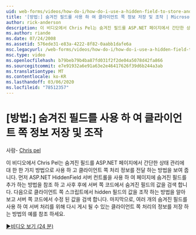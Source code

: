 ```yaml
---
uid: web-forms/videos/how-do-i/how-do-i-use-a-hidden-field-to-store-and-manipulate-client-side-information
title: '[방법:] 숨겨진 필드를 사용 하 여 클라이언트 쪽 정보 저장 및 조작 | Microsoft Docs'
author: rick-anderson
description: 이 비디오에서 Chris Pel는 숨겨진 필드를 ASP.NET 페이지에서 간단한 상태 관리에 대 한 한 가지 방법으로 사용 하 고 클라이언트 쪽에서 통신 하는 방법을 보여 줍니다.
ms.author: riande
ms.date: 07/24/2008
ms.assetid: 576ede31-e83a-4222-8f82-0aabb1dafe6a
msc.legacyurl: /web-forms/videos/how-do-i/how-do-i-use-a-hidden-field-to-store-and-manipulate-client-side-information
msc.type: video
ms.openlocfilehash: b79beb79b4ba87fd031f2f2de04a5078d42fa866
ms.sourcegitcommit: e7e91932a6e91a63e2e46417626f39d6b244a3ab
ms.translationtype: MT
ms.contentlocale: ko-KR
ms.lasthandoff: 03/06/2020
ms.locfileid: "78512357"
---
```

# <a name="how-do-i-use-a-hidden-field-to-store-and-manipulate-client-side-information"></a>[방법:] 숨겨진 필드를 사용 하 여 클라이언트 쪽 정보 저장 및 조작

사람- [Chris pel](https://twitter.com/chrispels)

이 비디오에서 Chris Pel는 숨겨진 필드를 ASP.NET 페이지에서 간단한 상태 관리에 대 한 한 가지 방법으로 사용 하 고 클라이언트 쪽 처리 정보를 전달 하는 방법을 보여 줍니다. 먼저 ASP.NET HiddenField 서버 컨트롤을 사용 하 여 페이지에 숨겨진 필드를 추가 하는 방법을 참조 하 고 사후 후에 서버 쪽 코드에서 숨겨진 필드의 값을 검색 합니다. 다음으로 클라이언트 쪽 스크립트에서 hidden 필드의 값을 조작 하는 방법을 알아보고 서버 쪽 코드에서 수정 된 값을 검색 합니다. 마지막으로, 여러 개의 숨겨진 필드를 사용 하 여 서버 처리를 위해 다시 게시 될 수 있는 클라이언트 쪽 처리의 정보를 저장 하는 방법의 예를 참조 하세요.

[&#9654;비디오 보기 (24 분)](https://channel9.msdn.com/Blogs/ASP-NET-Site-Videos/how-do-i-use-a-hidden-field-to-store-and-manipulate-client-side-information)
